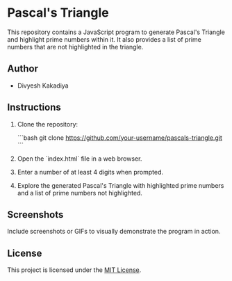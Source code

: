 # Pascal's Triangle

This repository contains a JavaScript program to generate Pascal's Triangle and highlight prime numbers within it. It also provides a list of prime numbers that are not highlighted in the triangle.

## Author
- Divyesh Kakadiya

## Instructions

1. Clone the repository:

    \`\`\`bash
    git clone https://github.com/your-username/pascals-triangle.git
    \`\`\`

2. Open the \`index.html\` file in a web browser.

3. Enter a number of at least 4 digits when prompted.

4. Explore the generated Pascal's Triangle with highlighted prime numbers and a list of prime numbers not highlighted.

## Screenshots
Include screenshots or GIFs to visually demonstrate the program in action.

## License
This project is licensed under the [MIT License](LICENSE).